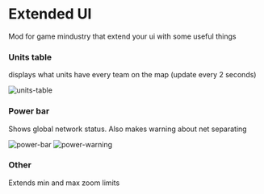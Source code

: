 # Extended UI

Mod for game mindustry that extend your ui with some useful things

### Units table

displays what units have every team on the map (update every 2 seconds)

![units-table](https://cdn.discordapp.com/attachments/606977691757051920/949749172855242762/unknown.png)

### Power bar

Shows global network status. Also makes warning about net separating

![power-bar](https://cdn.discordapp.com/attachments/606977691757051920/950107054088015952/unknown.png)
![power-warning](https://cdn.discordapp.com/attachments/606977691757051920/950106865902182480/unknown.png)

### Other

Extends min and max zoom limits
